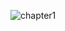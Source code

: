 ![chapter1](https://user-images.githubusercontent.com/87713631/160157531-35982b52-2204-476b-9b04-1b3b89e43608.png)

